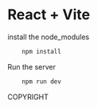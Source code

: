 # React + Vite

install the node_modules

```bash
    npm install
```
Run the server

```bash
    npm run dev
```
COPYRIGHT